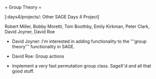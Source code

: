 = Group Theory =

[:days4/projects/: Other SAGE Days 4 Project]

Robert Miller, Bobby Moretti, Tom Boothby, Emily Kirkman, Peter Clark, David Joyner, David Roe

 * David Joyner: I'm interested in adding functionality to the '''group theory''' functionality in SAGE.

 * David Roe: Group actions

 * Implement a very fast permutation group class.  SageX'd and all that good stuff. 

 
